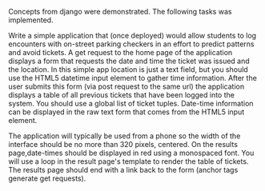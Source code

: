 Concepts from django were demonstrated. The following tasks was implemented.

Write a simple application that (once deployed) would allow students to log encounters with on-street parking checkers in an effort to predict patterns and avoid tickets. A get request to the home page of the application displays a form that requests the date and time the ticket was issued and the location. In this simple app location is just a text field, but you should use the HTML5 datetime input element to gather time information. After the user submits this form (via post request to the same url) the application displays a table of all previous tickets that have been logged into the system. You should use a global list of ticket tuples. Date-time information can be displayed in the raw text form that comes from the HTML5 input element.

The application will typically be used from a phone so the width of the interface should be no more than 320 pixels, centered. On the results page,date-times should be displayed in red using a monospaced font. You will use a loop in the result page's template to render the table of tickets. The results page should end with a link back to the form (anchor tags generate get requests).
